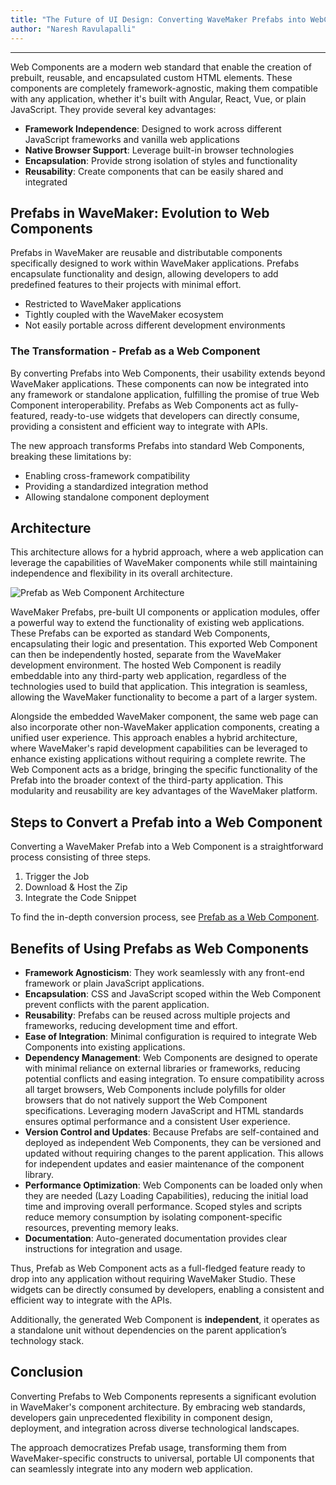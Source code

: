 ```yaml
---
title: "The Future of UI Design: Converting WaveMaker Prefabs into WebComponents"
author: "Naresh Ravulapalli"
---
```

---

Web Components are a modern web standard that enable the creation of prebuilt, reusable, and encapsulated custom HTML elements. These components are completely framework-agnostic, making them compatible with any application, whether it's built with Angular, React, Vue, or plain JavaScript. They provide several key advantages:

- **Framework Independence**: Designed to work across different JavaScript frameworks and vanilla web applications
- **Native Browser Support**: Leverage built-in browser technologies
- **Encapsulation**: Provide strong isolation of styles and functionality
- **Reusability**: Create components that can be easily shared and integrated

<!-- truncate -->

## Prefabs in WaveMaker: Evolution to Web Components

Prefabs in WaveMaker are reusable and distributable components specifically designed to work within WaveMaker applications. Prefabs encapsulate functionality and design, allowing developers to add predefined features to their projects with minimal effort.

- Restricted to WaveMaker applications
- Tightly coupled with the WaveMaker ecosystem
- Not easily portable across different development environments

### The Transformation - Prefab as a Web Component

By converting Prefabs into Web Components, their usability extends beyond WaveMaker applications. These components can now be integrated into any framework or standalone application, fulfilling the promise of true Web Component interoperability. Prefabs as Web Components act as fully-featured, ready-to-use widgets that developers can directly consume, providing a consistent and efficient way to integrate with APIs.

The new approach transforms Prefabs into standard Web Components, breaking these limitations by:

- Enabling cross-framework compatibility
- Providing a standardized integration method
- Allowing standalone component deployment

## Architecture

This architecture allows for a hybrid approach, where a web application can leverage the capabilities of WaveMaker components while still maintaining independence and flexibility in its overall architecture.

![Prefab as Web Component Architecture](/learn/assets/prefab-as-webcomponent-architecture.png)

WaveMaker Prefabs, pre-built UI components or application modules, offer a powerful way to extend the functionality of existing web applications. These Prefabs can be exported as standard Web Components, encapsulating their logic and presentation. This exported Web Component can then be independently hosted, separate from the WaveMaker development environment. The hosted Web Component is readily embeddable into any third-party web application, regardless of the technologies used to build that application. This integration is seamless, allowing the WaveMaker functionality to become a part of a larger system. 

Alongside the embedded WaveMaker component, the same web page can also incorporate other non-WaveMaker application components, creating a unified user experience. This approach enables a hybrid architecture, where WaveMaker's rapid development capabilities can be leveraged to enhance existing applications without requiring a complete rewrite. The Web Component acts as a bridge, bringing the specific functionality of the Prefab into the broader context of the third-party application. This modularity and reusability are key advantages of the WaveMaker platform.

## Steps to Convert a Prefab into a Web Component

Converting a WaveMaker Prefab into a Web Component is a straightforward process consisting of three steps.

1. Trigger the Job
2. Download & Host the Zip
3. Integrate the Code Snippet


To find the in-depth conversion process, see [Prefab as a Web Component]().


## Benefits of Using Prefabs as Web Components

- **Framework Agnosticism**: They work seamlessly with any front-end framework or plain JavaScript applications.
- **Encapsulation**: CSS and JavaScript scoped within the Web Component prevent conflicts with the parent application.
- **Reusability**: Prefabs can be reused across multiple projects and frameworks, reducing development time and effort.
- **Ease of Integration**: Minimal configuration is required to integrate Web Components into existing applications.
- **Dependency Management**: Web Components are designed to operate with minimal reliance on external libraries or frameworks, reducing potential conflicts and easing integration. To ensure compatibility across all target browsers, Web Components include polyfills for older browsers that do not natively support the Web Component specifications. Leveraging modern JavaScript and HTML standards ensures optimal performance and a consistent User experience.
- **Version Control and Updates**: Because Prefabs are self-contained and deployed as independent Web Components, they can be versioned and updated without requiring changes to the parent application. This allows for independent updates and easier maintenance of the component library.
- **Performance Optimization**: Web Components can be loaded only when they are needed (Lazy Loading Capabilities), reducing the initial load time and improving overall performance. Scoped styles and scripts reduce memory consumption by isolating component-specific resources, preventing memory leaks.
- **Documentation**: Auto-generated documentation provides clear instructions for integration and usage.


Thus, Prefab as Web Component acts as a full-fledged feature ready to drop into any application without requiring WaveMaker Studio. These widgets can be directly consumed by developers, enabling a consistent and efficient way to integrate with the APIs.


Additionally, the generated Web Component is **independent**, it operates as a standalone unit without dependencies on the parent application’s technology stack.


## Conclusion

Converting Prefabs to Web Components represents a significant evolution in WaveMaker's component architecture. By embracing web standards, developers gain unprecedented flexibility in component design, deployment, and integration across diverse technological landscapes.

The approach democratizes Prefab usage, transforming them from WaveMaker-specific constructs to universal, portable UI components that can seamlessly integrate into any modern web application.
